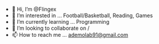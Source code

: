 - 👋 Hi, I’m @Flingex
- 👀 I’m interested in ... Football/Basketball, Reading, Games
- 🌱 I’m currently learning ... Programming
- 💞️ I’m looking to collaborate on /
- 📫 How to reach me ... ademolab91@gmail.com

<!---
Flingex/Flingex is a ✨ special ✨ repository because its `README.md` (this file) appears on your GitHub profile.
You can click the Preview link to take a look at your changes.
--->
